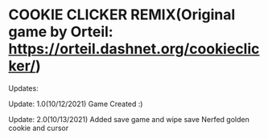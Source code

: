 # COOKIE CLICKER REMIX(Original game by Orteil: https://orteil.dashnet.org/cookieclicker/)


Updates:

Update: 1.0(10/12/2021)
Game Created :)

Update: 2.0(10/13/2021)
Added save game and wipe save
Nerfed golden cookie and cursor
